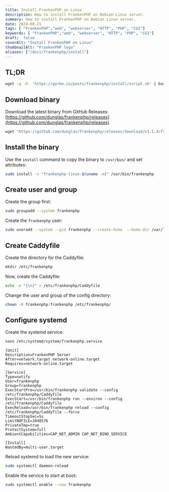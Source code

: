 ```yaml
---
title: Install FrankenPHP on Linux
description: How to install FrankenPHP on Debian Linux server.
summary: How to install FrankenPHP on Debian Linux server.
date: 2024-08-21
tags: [ "FrankenPHP","web", "webserver", "HTTP", "PHP", "CGI"]
keywords: [ "FrankenPHP","web", "webserver", "HTTP", "PHP", "CGI"]
draft:  false
coverAlt: "Install FrankenPHP on Linux"
thumbnailAlt: "FrankenPHP logo"
aliases: ["/docs/frankenphp/install"]
---
```


## TL;DR

```bash
wget -q -O- 'https://gorbe.io/posts/frankenphp/install/script.sh' | bash -x -
```

## Download binary

Download the latest binary from GitHub Releases: [https://github.com/dunglas/frankenphp/releases](https://github.com/dunglas/frankenphp/releases)

```bash
wget "https://github.com/dunglas/frankenphp/releases/download/v1.1.4/frankenphp-linux-$(uname -m)"
```

## Install the binary

Use the `install` command to copy the binary to `/usr/bin/` and set attributes:

```bash
sudo install -v "frankenphp-linux-$(uname -m)" /usr/bin/frankenphp
```

## Create user and group

Create the group first:

```bash
sudo groupadd --system frankenphp
```

Create the `frankenphp` user:

```bash
sudo useradd --system --gid frankenphp --create-home  --home-dir /var/lib/frankenphp --shell /usr/sbin/nologin frankenphp
```

## Create Caddyfile

Create the directory for the Caddyfile:

```bash
mkdir /etc/frankenphp
```

Now, create the Caddyfile:

```bash
echo -e "{\n}" > /etc/frankenphp/Caddyfile
```

Change the user and group of the config directory:

```bash
chown -R frankenphp:frankenphp /etc/frankenphp/
```

## Configure systemd

Create the systemd service:

```bash
nano /etc/systemd/system/frankenphp.service
```

```systemd title="/etc/systemd/system/frankenphp.service"
[Unit]
Description=FrankenPHP Server
After=network.target network-online.target
Requires=network-online.target

[Service]
Type=notify
User=frankenphp
Group=frankenphp
ExecStartPre=/usr/bin/frankenphp validate --config /etc/frankenphp/Caddyfile
ExecStart=/usr/bin/frankenphp run --environ --config /etc/frankenphp/Caddyfile
ExecReload=/usr/bin/frankenphp reload --config /etc/frankenphp/Caddyfile --force
TimeoutStopSec=5s
LimitNOFILE=1048576
PrivateTmp=true
ProtectSystem=full
AmbientCapabilities=CAP_NET_ADMIN CAP_NET_BIND_SERVICE

[Install]
WantedBy=multi-user.target
```

Reload systemd to load the new service:

```bash
sudo systemctl daemon-reload
```

Enable the service to start at boot:

```bash
sudo systemctl enable --now frankenphp
```